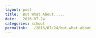 ```yaml
---
layout: post
title:  But What About.....
date:   2016-07-24
categories: school
permalink:   /2016/07/24/but-what-about
---
```



